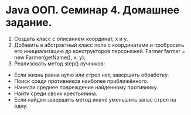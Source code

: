 # Java ООП. Семинар 4. Домашнее задание.

1. Создать класс с описанием координат, x и y.
2. Добавить в абстрактный класс поле с координатами и пробросить его инициализацию до конструкторов персонажей. Farmer farmer = new Farmer(getName(), x, y);
3. Реализовать метод step() лучников:
- Если жизнь равна нулю или стрел нет, завершить обработку. 
- Поиск среди противников наиболее приближённого. 
- Нанести среднее повреждение найденному противнику. 
- Найти среди своих крестьянина. 
- Если найден завершить метод иначе уменьшить запас стрел на одну.